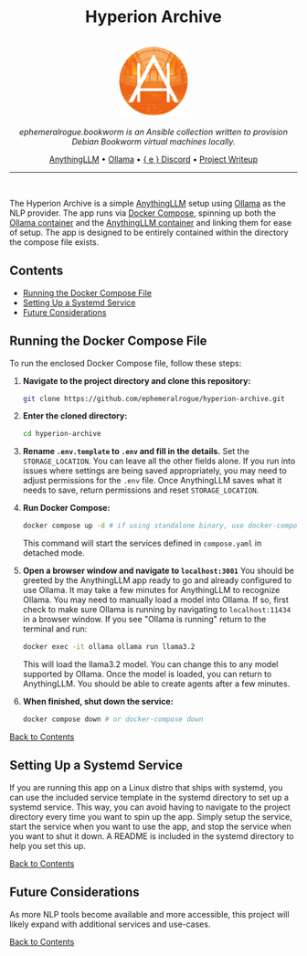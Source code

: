 <h1 align="center">Hyperion Archive</h1>

<p align="center">
    <br>
    <img
        src="../assets/hyperion-archive-emblem.png" 
        alt="hyperion-archive-emblem"
        width="120px"
    />
    <br>
    <br>
    <i>
        ephemeralrogue.bookworm is an Ansible collection written to provision
        <br> Debian Bookworm virtual machines locally.
    </i>
    <br>
</p>

<p align="center">
    <a href="https://anythingllm.com/">AnythingLLM</a>
    •
    <a href="https://ollama.com/">Ollama</a>
    •
    <a href="https://discord.gg/nh7mqGEfbw">{ e } Discord</a>
    •
    <a href="https://blog.ephemeralrogue.xyz/detour-through-ansible#heading-ephemeralroguebookworm">Project Writeup</a>
    <br>
</p>
<hr>
<br>

The Hyperion Archive is a simple [AnythingLLM] setup using [Ollama] as the NLP 
provider. The app runs via [Docker Compose], spinning up both the 
[Ollama container] and the [AnythingLLM container] and linking them for ease 
of setup. The app is designed to be entirely contained within the directory 
the compose file exists.

<a id='contents'></a>
## Contents

- [Running the Docker Compose File](#compose)
- [Setting Up a Systemd Service](#systemd)
- [Future Considerations](#future)

<a id='compose'></a>
## Running the Docker Compose File

To run the enclosed Docker Compose file, follow these steps:

1. **Navigate to the project directory and clone this repository:**
    ```sh
    git clone https://github.com/ephemeralrogue/hyperion-archive.git
    ```

2. **Enter the cloned directory:**
    ```sh
    cd hyperion-archive
    ```

3. **Rename `.env.template` to `.env` and fill in the details.**
    Set the `STORAGE_LOCATION`. You can leave all the other fields alone. If 
    you run into issues where settings are being saved appropriately, you may 
    need to adjust permissions for the `.env` file. Once AnythingLLM saves 
    what it needs to save, return permissions and reset `STORAGE_LOCATION`.

3. **Run Docker Compose:**
    ```sh
    docker compose up -d # if using standalone binary, use docker-compose up -d
    ```

    This command will start the services defined in `compose.yaml` in detached mode.

4. **Open a browser window and navigate to `localhost:3001`**
    You should be greeted by the AnythingLLM app ready to go and already 
    configured to use Ollama. It may take a few minutes for AnythingLLM to 
    recognize Ollama. You may need to manually load a model into Ollama. 
    If so, first check to make sure Ollama is running by navigating to 
    `localhost:11434` in a browser window. If you see "Ollama is running" 
    return to the terminal and run:
    ```sh
    docker exec -it ollama ollama run llama3.2
    ```
    This will load the llama3.2 model. You can change this to any model 
    supported by Ollama. Once the model is loaded, you can return to 
    AnythingLLM. You should be able to create agents after a few minutes.

5. **When finished, shut down the service:**
    ```sh
    docker compose down # or docker-compose down
    ```

[Back to Contents](#contents)

<a id='systemd'></a>
## Setting Up a Systemd Service

If you are running this app on a Linux distro that ships with systemd, you 
can use the included service template in the systemd directory to set up a 
systemd service. This way, you can avoid having to navigate to the project 
directory every time you want to spin up the app. Simply setup the service, 
start the service when you want to use the app, and stop the service when 
you want to shut it down. A README is included in the systemd directory to 
help you set this up.

[Back to Contents](#contents)

<a id='future'></a>
## Future Considerations

As more NLP tools become available and more accessible, this project 
will likely expand with additional services and use-cases.

[Back to Contents](#contents)

<!-- links section -->
[AnythingLLM]: https://anythingllm.com/
[Ollama]: https://ollama.com/
[Docker Compose]: https://docs.docker.com/compose/
[Ollama container]: https://github.com/ollama/ollama/blob/main/docs/docker.md#amd-gpu
[AnythingLLM container]: https://docs.anythingllm.com/installation-docker/local-docker

